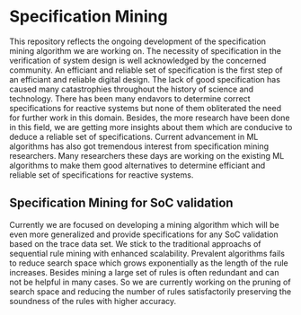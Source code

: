 # Specification Mining
This repository reflects the ongoing development of the specification mining algorithm we are working on. The necessity of specification in the verification of system design is well acknowledged by the concerned community. An efficiant and reliable set of specification is the first step of an efficiant and reliable digital design. The lack of good specification has caused many catastrophies throughout the history of science and technology. There has been many endavors to determine correct specifications for reactive systems but none of them obliterated the need for further work in this domain. Besides, the more research have been done in this field, we are getting more insights about them which are conducive to deduce a reliable set of specifications. Current advancement in ML algorithms has also got tremendous interest from specification mining researchers. Many researchers these days are working on the existing ML algorithms to make them good alternatives to determine efficiant and reliable set of specifications for reactive systems.  

## Specification Mining for SoC validation
Currently we are focused on developing a mining algorithm which will be even more generalized and provide specifications for any SoC validation based on the trace data set. We stick to the traditional approachs of sequential rule mining with enhanced scalability. Prevalent algorithms fails to reduce search space which grows exponentially as the length of the rule increases. Besides mining a large set of rules is often redundant and can not be helpful in many cases. So we are currently working on the pruning of search space and reducing the number of rules satisfactorily preserving the soundness of the rules with higher accuracy. 

